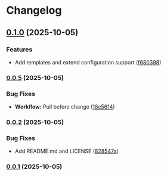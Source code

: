 # Changelog

## [0.1.0](https://github.com/T2PeNBiX99wcoxKv3A4g/BepinEx-Utils.Generator/compare/v0.0.5...v0.1.0) (2025-10-05)

### Features

* Add templates and extend configuration support ([f680398](https://github.com/T2PeNBiX99wcoxKv3A4g/BepinEx-Utils.Generator/commit/f6803989765d94a4734e01bb6836b455c102e648))

### [0.0.5](https://github.com/T2PeNBiX99wcoxKv3A4g/BepinEx-Utils.Generator/compare/v0.0.4...v0.0.5) (2025-10-05)

### Bug Fixes

* **Workflow:** Pull before change ([18e5614](https://github.com/T2PeNBiX99wcoxKv3A4g/BepinEx-Utils.Generator/commit/18e5614b8b28455f032f70d61de8f427158d0951))

### [0.0.2](https://github.com/T2PeNBiX99wcoxKv3A4g/BepinEx-Utils.Generator/compare/v0.0.1...v0.0.2) (2025-10-05)

### Bug Fixes

* Add README.md and LICENSE ([828547a](https://github.com/T2PeNBiX99wcoxKv3A4g/BepinEx-Utils.Generator/commit/828547a17b0fda29458cbb19917fe536db34a2be))

### [0.0.1](https://github.com/T2PeNBiX99wcoxKv3A4g/BepinEx-Utils.Generator/compare/v0.0.0...v0.0.1) (2025-10-05)